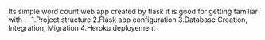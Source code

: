 Its simple word count web app created by flask it is good for getting familiar with :- 
  1.Project structure 
  2.Flask app configuration
  3.Database Creation, Integration, Migration 
  4.Heroku deployement
